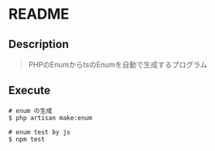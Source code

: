 # README

## Description

> PHPのEnumからtsのEnumを自動で生成するプログラム

## Execute

``` shell
# enum の生成
$ php artisan make:enum

# enum test by js
$ npm test
```
